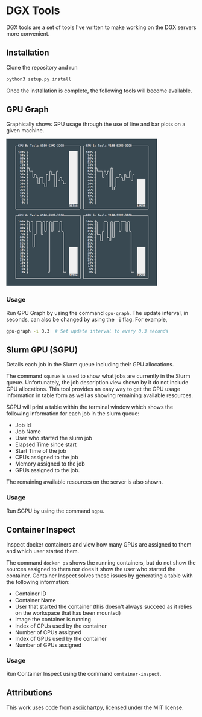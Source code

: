 # DGX Tools

DGX tools are a set of tools I've written to make working on the DGX servers more convenient.

## Installation
Clone the repository and run 

```bash
python3 setup.py install
```

Once the installation is complete, the following tools will become available.
 
## GPU Graph
Graphically shows GPU usage through the use of line and bar plots on a given machine.

![Screenshot of GPU Graph in use](media/screenshot.png)

### Usage
Run GPU Graph by using the command `gpu-graph`.
The update interval, in seconds, can also be changed by using the `-i` flag.
For example,

```bash
gpu-graph -i 0.3  # Set update interval to every 0.3 seconds
```

## Slurm GPU (SGPU)
Details each job in the Slurm queue including their GPU allocations.

The command `squeue` is used to show what jobs are currently in the Slurm queue.
Unfortunately, the job description view shown by it do not include GPU allocations.
This tool provides an easy way to get the GPU usage information in table form as well as showing remaining available resources. 

SGPU will print a table within the terminal window which shows the following information for each job in the slurm queue:

- Job Id
- Job Name
- User who started the slurm job
- Elapsed Time since start
- Start Time of the job
- CPUs assigned to the job
- Memory assigned to the job
- GPUs assigned to the job.

The remaining available resources on the server is also shown.

### Usage
Run SGPU by using the command `sgpu`.

## Container Inspect
Inspect docker containers and view how many GPUs are assigned to them and which user started them.

The command `docker ps` shows the running containers, but do not show the sources assigned to them nor does it show the user who started the container.
Container Inspect solves these issues by generating a table with the following information: 

- Container ID
- Container Name
- User that started the container (this doesn't always succeed as it relies on the workspace that has been mounted)
- Image the container is running
- Index of CPUs used by the container
- Number of CPUs assigned
- Index of GPUs used by the container
- Number of GPUs assigned

### Usage
Run Container Inspect using the command `container-inspect`.


## Attributions
This work uses code from [asciichartpy](https://pypi.org/project/asciichartpy/), licensed under the MIT license.
